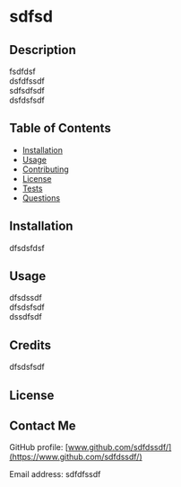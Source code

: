 # sdfsd
  
  ## Description
  
  fsdfdsf<br>
  dsfdfssdf<br>
  sdfsdfsdf<br>
  dsfdsfsdf
  
  
  ## Table of Contents
  
  - [Installation](#installation)
  - [Usage](#usage)
  - [Contributing](#contributing)
  - [License](#license)
  - [Tests](#tests)
  - [Questions](#questions)
  
  ## Installation
  
  dfsdsfdsf
  
  ## Usage
  
  dfsdssdf<br>
  dfsdsfsdf<br>
  dssdfsdf
  
  ## Credits

  dfsdsfsdf
  
  ## License
  
  
  
  ## Contact Me

  GitHub profile: [www.github.com/sdfdssdf/](https://www.github.com/sdfdssdf/)
  
  Email address: sdfdfssdf
   

